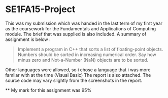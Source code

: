 # SE1FA15-Project

This was my submission which was handed in the last term of my first year as the coursework for the Fundamentals and Applications of Computing module. The brief that was supplied is also included. A summary of assignment is below :


> Implement a program in C++ that sorts a list of floating-point objects. Numbers should be sorted in increasing numerical order. Say how minus zero and Not-a-Number (NaN) objects are to be sorted.


Other languages were allowed, so i chose a language that i was more familar with at the time (Visual Basic)
The report is also attached. The source code may vary slightly from the screenshots in the report.

** My mark for this assignment was 95%
